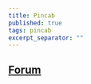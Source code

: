 ```yaml
---
title: Pincab
published: true
tags: pincab
excerpt_separator: ""
---
```

## [Forum](http://www.pincabpassion.net/)
